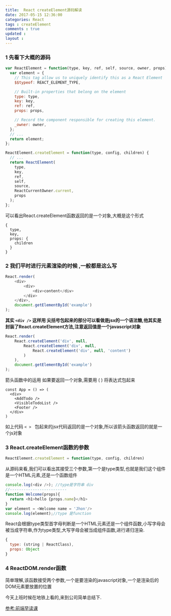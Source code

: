 ```yaml
---
title:  React createElement源码解读 
date: 2017-05-15 12:36:00
categories: React
tags : createElement
comments : true 
updated : 
layout : 
---
```


### 1  先看下大概的源码

```javascript
var ReactElement = function(type, key, ref, self, source, owner, props) {
  var element = {
    // This tag allow us to uniquely identify this as a React Element
    $$typeof: REACT_ELEMENT_TYPE,

    // Built-in properties that belong on the element
    type: type,
    key: key,
    ref: ref,
    props: props,

    // Record the component responsible for creating this element.
    _owner: owner,
  };
  // ...
  return element;
};

ReactElement.createElement = function(type, config, children) {
  // ...
  return ReactElement(
    type,
    key,
    ref,
    self,
    source,
    ReactCurrentOwner.current,
    props
  );
};


```

可以看出React.createElement函数返回的是一个对象,大概是这个形式

```
{
  type,
  key,
  props: {
    children
  }
}
```

### 2 我们平时进行元素渲染的时候 ,一般都是这么写

```javascript
React.render(
    <div>
        <div>
            <div>content</div>
        </div>
    </div>,
    document.getElementById('example')
);
```

**其实 `<div />`  这样用 尖括号包起来的部分可以看做是jsx的一个语法糖,他其实是封装了React.createElement方法,注意返回值是一个javascript对象**

```javascript
React.render(
    React.createElement('div', null,
        React.createElement('div', null,
            React.createElement('div', null, 'content')
        )
    ),
    document.getElementById('example')
);
```

箭头函数中的运用  如果要返回一个对象,需要用 ( ) 将表达式包起来 

```
const App = () => (
  <div>
    <AddTodo />
    <VisibleTodoList />
    <Footer />
  </div>
)
```

如上代码 ` < >  ` 包起来的jsx代码返回的是一个对象,所以该箭头函数返回的就是一个js对象

### 3 React.createElement函数的参数

```javascript
ReactElement.createElement = function(type, config, children)
```

从源码来看,我们可以看出其接受三个参数,第一个是type类型,也就是我们这个组件是一个HTML元素,还是一个函数组件

```javascript
console.log(<div />); //type是字符串 div 
//-------------------------
function Welcome(props){
  return <h1>hello {props.name}</h1>
}
var element = <Welcome name = 'Jhon'/>
console.log(element);//type 是function
```

React会根据type类型首字母判断是一个HTML元素还是一个组件函数,小写字母会被当成字符串,作为type类型,大写字母会被当成组件函数,进行递归渲染.

```javascript
{
  type: (string | ReactClass),
  props: Object
}
```

### 4 ReactDOM.render函数

简单理解,该函数接受两个参数,一个是要渲染的javascript对象,一个是渲染后的DOM元素要放置的位置





今天上班时候在地铁上看的,来到公司简单总结下.

[参考:前端早读课](http://mp.weixin.qq.com/s/IC3oMQLnz7hvKaN01JS_Zw)